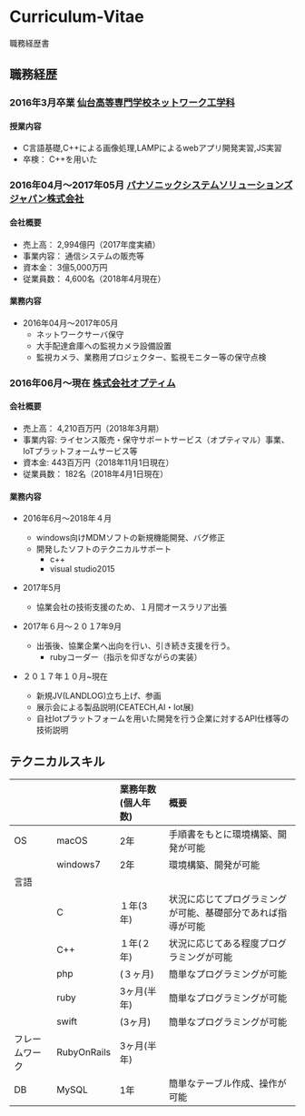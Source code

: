 # Curriculum-Vitae
職務経歴書

## 職務経歴

### 2016年3月卒業   [仙台高等専門学校ネットワーク工学科](https://www.sendai-nct.ac.jp/)
#### 授業内容
 * C言語基礎,C++による画像処理,LAMPによるwebアプリ開発実習,JS実習
 * 卒検： C++を用いた

### 2016年04月〜2017年05月   [パナソニックシステムソリューションズジャパン株式会社](https://www.panasonic.com/jp/company/pssj/company.html)

#### 会社概要
* 売上高： 2,994億円（2017年度実績）  
* 事業内容： 通信システムの販売等  
* 資本金： 3億5,000万円  
* 従業員数： 4,600名（2018年4月現在）  

#### 業務内容
* 2016年04月〜2017年05月
  * ネットワークサーバ保守
  * 大手配達倉庫への監視カメラ設備設置
  * 監視カメラ、業務用プロジェクター、監視モニター等の保守点検

### 2016年06月〜現在   [株式会社オプティム](https://www.optim.co.jp/corporate/information)

#### 会社概要
* 売上高： 4,210百万円（2018年3月期）
* 事業内容: ライセンス販売・保守サポートサービス（オプティマル）事業、IoTプラットフォームサービス等
* 資本金: 443百万円（2018年11月1日現在）
* 従業員数：	182名（2018年4月1日現在）

#### 業務内容
* 2016年6月〜2018年４月
  * windows向けMDMソフトの新規機能開発、バグ修正
  * 開発したソフトのテクニカルサポート
    * c++
    * visual studio2015
    
* 2017年5月
  * 協業会社の技術支援のため、１月間オースラリア出張
* 2017年６月〜２０１7年9月
  * 出張後、協業企業へ出向を行い、引き続き支援を行う。
    * rubyコーダー（指示を仰ぎながらの実装）
* ２０１７年１０月~現在
  * 新規JV(LANDLOG)立ち上げ、参画
  * 展示会による製品説明(CEATECH,AI・Iot展)
  * 自社Iotプラットフォームを用いた開発を行う企業に対するAPI仕様等の技術説明
  
## テクニカルスキル

|　|　|業務年数(個人年数)|概要|
|:--|:--|:--|:--|
|OS|macOS|2年|手順書をもとに環境構築、開発が可能|
||windows7|2年|環境構築、開発が可能|
|言語||||
||C|１年(3年)|状況に応じてプログラミングが可能、基礎部分であれば指導が可能|
||C++|１年(２年)|状況に応じてある程度プログラミングが可能|
||php|(３ヶ月)|簡単なプログラミングが可能|
||ruby|3ヶ月(半年)|簡単なプログラミングが可能|
||swift|(3ヶ月)|簡単なプログラミングが可能|
|フレームワーク|RubyOnRails|3ヶ月(半年)||
|DB|MySQL|1年|簡単なテーブル作成、操作が可能|

